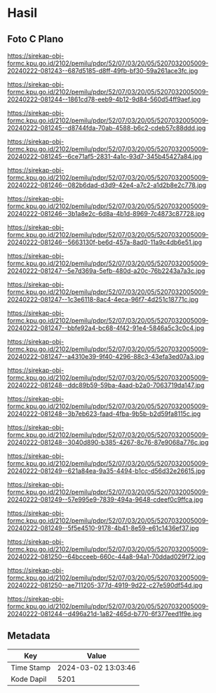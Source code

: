 # Hasil

## Foto C Plano

https://sirekap-obj-formc.kpu.go.id/2102/pemilu/pdpr/52/07/03/20/05/5207032005009-20240222-081243--687d5185-d8ff-49fb-bf30-59a261ace3fc.jpg

https://sirekap-obj-formc.kpu.go.id/2102/pemilu/pdpr/52/07/03/20/05/5207032005009-20240222-081244--1861cd78-eeb9-4b12-9d84-560d54ff9aef.jpg

https://sirekap-obj-formc.kpu.go.id/2102/pemilu/pdpr/52/07/03/20/05/5207032005009-20240222-081245--d8744fda-70ab-4588-b6c2-cdeb57c88ddd.jpg

https://sirekap-obj-formc.kpu.go.id/2102/pemilu/pdpr/52/07/03/20/05/5207032005009-20240222-081245--6ce71af5-2831-4a1c-93d7-345b45427a84.jpg

https://sirekap-obj-formc.kpu.go.id/2102/pemilu/pdpr/52/07/03/20/05/5207032005009-20240222-081246--082b6dad-d3d9-42e4-a7c2-a1d2b8e2c778.jpg

https://sirekap-obj-formc.kpu.go.id/2102/pemilu/pdpr/52/07/03/20/05/5207032005009-20240222-081246--3b1a8e2c-6d8a-4b1d-8969-7c4873c87728.jpg

https://sirekap-obj-formc.kpu.go.id/2102/pemilu/pdpr/52/07/03/20/05/5207032005009-20240222-081246--5663130f-be6d-457a-8ad0-11a9c4db6e51.jpg

https://sirekap-obj-formc.kpu.go.id/2102/pemilu/pdpr/52/07/03/20/05/5207032005009-20240222-081247--5e7d369a-5efb-480d-a20c-76b2243a7a3c.jpg

https://sirekap-obj-formc.kpu.go.id/2102/pemilu/pdpr/52/07/03/20/05/5207032005009-20240222-081247--1c3e6118-8ac4-4eca-96f7-4d251c18771c.jpg

https://sirekap-obj-formc.kpu.go.id/2102/pemilu/pdpr/52/07/03/20/05/5207032005009-20240222-081247--bbfe92a4-bc68-4f42-91e4-5846a5c3c0c4.jpg

https://sirekap-obj-formc.kpu.go.id/2102/pemilu/pdpr/52/07/03/20/05/5207032005009-20240222-081247--a4310e39-9f40-4296-88c3-43efa3ed07a3.jpg

https://sirekap-obj-formc.kpu.go.id/2102/pemilu/pdpr/52/07/03/20/05/5207032005009-20240222-081248--ddc89b59-59ba-4aad-b2a0-7063719da147.jpg

https://sirekap-obj-formc.kpu.go.id/2102/pemilu/pdpr/52/07/03/20/05/5207032005009-20240222-081248--3b7eb623-faad-4fba-9b5b-b2d59fa8115c.jpg

https://sirekap-obj-formc.kpu.go.id/2102/pemilu/pdpr/52/07/03/20/05/5207032005009-20240222-081248--3040d890-b385-4267-8c76-87e9068a776c.jpg

https://sirekap-obj-formc.kpu.go.id/2102/pemilu/pdpr/52/07/03/20/05/5207032005009-20240222-081249--621a84ea-9a35-4494-b1cc-d56d32e26615.jpg

https://sirekap-obj-formc.kpu.go.id/2102/pemilu/pdpr/52/07/03/20/05/5207032005009-20240222-081249--57e995e9-7839-494a-9648-cdeef0c9ffca.jpg

https://sirekap-obj-formc.kpu.go.id/2102/pemilu/pdpr/52/07/03/20/05/5207032005009-20240222-081249--5f5e4510-9178-4b41-8e59-e61c1436ef37.jpg

https://sirekap-obj-formc.kpu.go.id/2102/pemilu/pdpr/52/07/03/20/05/5207032005009-20240222-081250--64bcceeb-660c-44a8-94a1-70ddad029f72.jpg

https://sirekap-obj-formc.kpu.go.id/2102/pemilu/pdpr/52/07/03/20/05/5207032005009-20240222-081250--ae711205-377d-4919-9d22-c27e590df54d.jpg

https://sirekap-obj-formc.kpu.go.id/2102/pemilu/pdpr/52/07/03/20/05/5207032005009-20240222-081244--d496a21d-1a82-465d-b770-6f377eed1f9e.jpg


## Metadata

| Key        | Value               |
| ---------- | ------------------- |
| Time Stamp | 2024-03-02 13:03:46 |
| Kode Dapil | 5201                |



